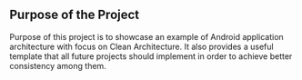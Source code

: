 ## Purpose of the Project
Purpose of this project is to showcase an example of Android application architecture with focus on Clean Architecture. It also provides a useful template that all future projects should implement in order to achieve better consistency among them. 
